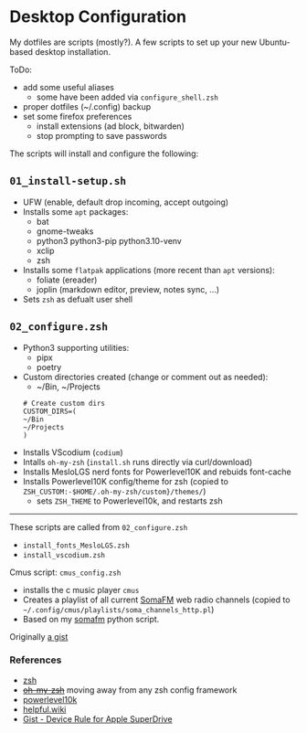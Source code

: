 # Desktop Configuration

My dotfiles are scripts (mostly?).
A few scripts to set up your new Ubuntu-based desktop installation.

ToDo:
 * add some useful aliases
   * some have been added via `configure_shell.zsh`
 * proper dotfiles (~/.config) backup
 * set some firefox preferences
   * install extensions (ad block, bitwarden)
   * stop prompting to save passwords

The scripts will install and configure the following:

## `01_install-setup.sh`
 * UFW (enable, default drop incoming, accept outgoing)
 * Installs some `apt` packages:
    * bat
    * gnome-tweaks
    * python3 python3-pip python3.10-venv
    * xclip
    * zsh
 * Installs some `flatpak` applications (more recent than `apt` versions):
    * foliate (ereader)
    * joplin (markdown editor, preview, notes sync, ...)
 * Sets `zsh` as defualt user shell

## `02_configure.zsh`
 * Python3 supporting utilities:
    * pipx
    * poetry
 * Custom directories created  (change or comment out as needed):
    * ~/Bin, ~/Projects
    ```shell
    # Create custom dirs
    CUSTOM_DIRS=(
    ~/Bin
    ~/Projects
    )
    ```
 * Installs VScodium (`codium`)
 * Intalls `oh-my-zsh` (`install.sh` runs directly via curl/download)
 * Installs MesloLGS nerd fonts for Powerlevel10K and rebuids font-cache
 * Installs Powerlevel10K config/theme for zsh
    (copied to `ZSH_CUSTOM:-$HOME/.oh-my-zsh/custom}/themes/`)
   * sets `ZSH_THEME` to Powerlevel10k, and restarts zsh
---
These scripts are called from `02_configure.zsh`
 * `install_fonts_MesloLGS.zsh`
 * `install_vscodium.zsh`

 Cmus script: `cmus_config.zsh`
  * installs the c music player `cmus`
  * Creates a playlist of all current [SomaFM](https://somafm.com/) web radio channels
    (copied to `~/.config/cmus/playlists/soma_channels_http.pl`)
  * Based on my [somafm](https://github.com/CrustyBarnacle/somafm) python script.

 Originally [a gist](https://gist.github.com/CrustyBarnacle/d21252366fccd873bec70469e986a0b7)

 ### References
  * [zsh](https://github.com/zsh-users/zsh)
  * ~~[oh-my-zsh](https://github.com/ohmyzsh/ohmyzsh)~~ moving away from any zsh config framework
  * [powerlevel10k](https://github.com/romkatv/powerlevel10k)
  * [helpful.wiki](https://helpful.wiki/zsh/)
  * [Gist - Device Rule for Apple SuperDrive](https://gist.github.com/yookoala/818c1ff057e3d965980b7fd3bf8f77a6)

